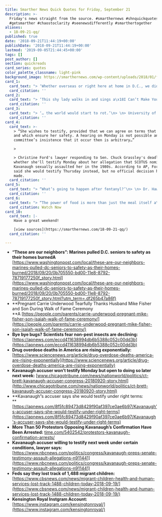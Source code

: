 ```yaml
---
title: Smarther News Quick Quotes for Friday, September 21
description: >-
  Friday's news straight from the source. #smarthernews #shnquickquotes
  #getsmarther #chaostoclarity #seenewsdifferently #smarthertogether
aliases:
  - 18-09-21-qq/
published: true
date: '2018-09-21T11:44:19+00:00'
publishDate: '2018-09-21T11:44:19+00:00'
lastmod: '2019-09-05T21:44:45+00:00'
tags: []
post_author: []
section: quickreads
card_series: quotes
color_palette_classname: light-pink
background_image: https://smarthernews.com/wp-content/uploads/2018/01/fire-scaled.jpg
card_1:
  card_text: "> ‘Whether overseas or right here at home in D.C., we didn’t think a\x14 we just knew we needed to act. That’s the Marine in all of us.’\n> \n> Marine Capt. Trey Gregory, who rushed into a senior public housing complex in DC alongside fellow Marines and firefighters to rescue residents. 10 people had minor injuries but everyone survived. The DC Fire Chief said that might not have been the case without the Marines."
  card_citation: ''
card_2:
  card_text: "> ‘This shy lady walks in and sings a\x18I Can’t Make You Love Me’ and the show turned into full color.”\n> \n> Simon Cowell, speaking about Carrie Underwood's audition at American Idol 14 years ago as he honored the Country Music Star receiving her star on the Hollywood Walk of Fame."
  card_citation: ''
card_3:
  card_text: "> ‘… the world would start to rot.’\n> \n> University of Delaware entomologist Doug Tallamy on why we need non-pest insects, like ladybugs, bees, fireflies, moths, and butterflies. While challenging to research and quantify, scientists say they see signs these type of insects are on the decline, but they don't know why; mosquitoes and tic populations appear just fine."
  card_citation: ''
card_4:
  card_text: >-
    > “She wishes to testify, provided that we can agree on terms that are fair
    and which ensure her safety. A hearing on Monday is not possible and the
    committee’s insistence that it occur then is arbitrary…”

    > 

    > Christine Ford's lawyer responding to Sen. Chuck Grassley's deadline on
    whether she'll testify Monday about her allegation that SCOTUS nominee Brett
    Kavanaugh sexually assaulted her in the 1980s. According to AP, Ford's atty
    said she would testify Thursday instead, but no official decision has been
    made.
  card_citation: ''
card_5:
  card_text: "> “What’s going to happen after fentanyl?’\n> \n> Dr. Hawre Jalal of the University of Pittsburgh, on a recent study he co-authored that examined drug overdose statistics over a 38-year period. According to the study, while America is hyper-focused on the opioid epidemic, our drug overdose problem is far more wide-ranging and complex than any one drug. Nearly 600,000 Americans died from a drug overdose from 1979 - 2016."
  card_citation: ''
card_6:
  card_text: "> “The power of food is more than just the meal itself a\x14 it is the story behind it. And when you get to know the story of the recipe, you get to know the person behind it.”\n> \n> HRH Meghan Markle, The Duchess of Sussex, at the launch lunch of a\x18Together: Our Community Cookbook’ celebrating the Hubb community kitchen, which was created by a diverse group of London women displaced after a horrific high rise apartment fire in 2017.\n\n[Watch Now](https://www.youtube.com/embed/2gXwBYs2Ulw?enablejsapi=1&autoplay=1&rel=0)"
  card_citation: Watch Now
card_10:
  card_text: |-
    Have a great weekend!

    [view sources](https://smarthernews.com/18-09-21-qq/)
  card_citation: ''

---
```

*   **“These are our neighbors”: Marines pulled D.C. seniors to safety as their homes burnedA**  
    [https://www.washingtonpost.com/local/these-are-our-neighbors-marines-pulled-dc-seniors-to-safety-as-their-homes-burned/2018/09/20/0b705550-bd00-11e8-8792-78719177250f_story.html](https://www.washingtonpost.com/local/these-are-our-neighbors-marines-pulled-dc-seniors-to-safety-as-their-homes-burned/2018/09/20/0b705550-bd00-11e8-8792-78719177250f_story.html?utm_term=.df265b47a86f)
*   **Pregnant Carrie Underwood Tearfully Thanks Husband Mike Fisher and Son During Walk of Fame Ceremony  
    **A [https://people.com/parents/carrie-underwood-pregnant-mike-fisher-son-isaiah-walk-of-fame-ceremony/](https://people.com/parents/carrie-underwood-pregnant-mike-fisher-son-isaiah-walk-of-fame-ceremony/)
*   **Bye bye bugs? Scientists fear non-pest insects are declining:** [https://apnews.com/eccd411638994db6b5388c052c00dd3b](https://apnews.com/eccd411638994db6b5388c052c00dd3b)
*   **Drug overdose deaths in America are rising exponentially:** [https://www.sciencenews.org/article/drug-overdose-deaths-america-are-rising-exponentially](https://www.sciencenews.org/article/drug-overdose-deaths-america-are-rising-exponentially)
*   **Kavanaugh accuser won’t testify Monday but open to doing so later next week:** [www.chicagotribune.com/news/nationworld/politics/ct-brett-kavanaugh-accuser-congress-20180920-story.html](http://www.chicagotribune.com/news/nationworld/politics/ct-brett-kavanaugh-accuser-congress-20180920-story.html)
*   **Kavanaugh”s accuser says she would testify under right terms:  
    **[https://apnews.com/8f5fc89473d8429f90af397ce0ae6b97/Kavanaugh’s-accuser-says-she-would-testify-under-right-terms](https://apnews.com/8f5fc89473d8429f90af397ce0ae6b97/Kavanaugh's-accuser-says-she-would-testify-under-right-terms)
*   **More Than 50 Protestors Opposing Kavanaugh’s Confirmation Have Been Arrested:** [time.com/5402542/protestors-kavanaugh-confirmation-arrests/](http://time.com/5402542/protestors-kavanaugh-confirmation-arrests/)
*   **Kavanaugh accuser willing to testify next week under certain conditions, lawyer says:**  
    [https://www.nbcnews.com/politics/congress/kavanaugh-preps-senate-testimony-assault-allegations-n911441](https://www.nbcnews.com/politics/congress/kavanaugh-preps-senate-testimony-assault-allegations-n911441)
*   **Feds say they lost track of 1,488 migrant children:** [https://www.cbsnews.com/news/migrant-children-health-and-human-services-lost-track-1488-children-today-2018-09-19/](https://www.cbsnews.com/news/migrant-children-health-and-human-services-lost-track-1488-children-today-2018-09-19/)
*   **Kensington Royal Instgram Account:**  
    [https://www.instagram.com/kensingtonroyal/](https://www.instagram.com/kensingtonroyal/)